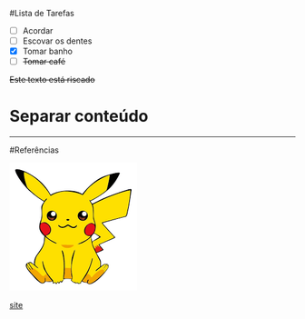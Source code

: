 #Lista de Tarefas

- [ ] Acordar
- [ ] Escovar os dentes
- [x] Tomar banho
- [ ] ~~Tomar café~~

~~Este texto está riscado~~

# Separar conteúdo 

---

#Referências

[Pikachu]: pikachu.png 

![Pikachu]

[site]: https://github.com/TSThiago/geek-git1

[site]

